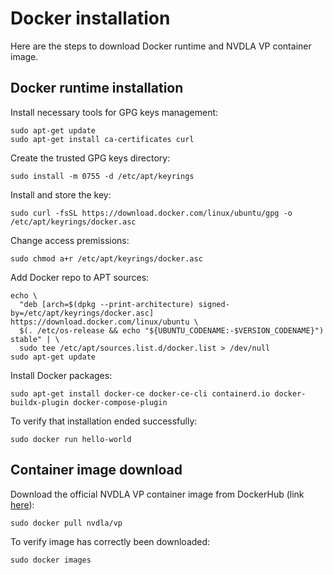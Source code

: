 # Docker installation
Here are the steps to download Docker runtime and NVDLA VP container image.

## Docker runtime installation
Install necessary tools for GPG keys management:
```
sudo apt-get update
sudo apt-get install ca-certificates curl
```

Create the trusted GPG keys directory:
```
sudo install -m 0755 -d /etc/apt/keyrings
```

Install and store the key:
```
sudo curl -fsSL https://download.docker.com/linux/ubuntu/gpg -o /etc/apt/keyrings/docker.asc
```

Change access premissions:
```
sudo chmod a+r /etc/apt/keyrings/docker.asc
```

Add Docker repo to APT sources:
```
echo \
  "deb [arch=$(dpkg --print-architecture) signed-by=/etc/apt/keyrings/docker.asc] https://download.docker.com/linux/ubuntu \
  $(. /etc/os-release && echo "${UBUNTU_CODENAME:-$VERSION_CODENAME}") stable" | \
  sudo tee /etc/apt/sources.list.d/docker.list > /dev/null
sudo apt-get update
```

Install Docker packages:
```
sudo apt-get install docker-ce docker-ce-cli containerd.io docker-buildx-plugin docker-compose-plugin
```

To verify that installation ended successfully:
```
sudo docker run hello-world
```

## Container image download
Download the official NVDLA VP container image from DockerHub (link [here](https://hub.docker.com/r/nvdla/vp)):
```
sudo docker pull nvdla/vp
```

To verify image has correctly been downloaded:
```
sudo docker images
```
